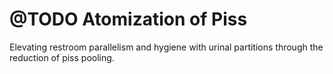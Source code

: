 # @TODO Atomization of Piss

Elevating restroom parallelism and hygiene with urinal partitions through the reduction of piss pooling.
